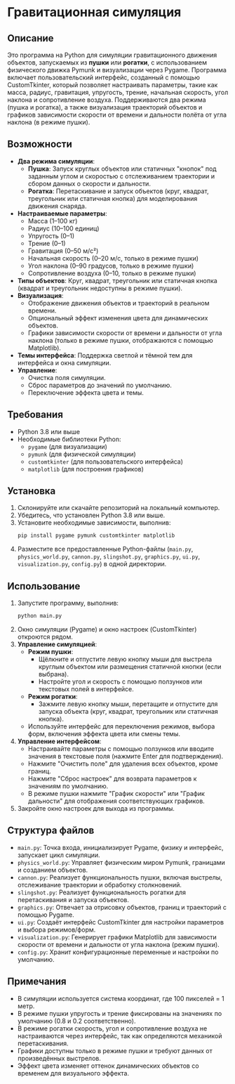 # Гравитационная симуляция

## Описание
Это программа на Python для симуляции гравитационного движения объектов, запускаемых из **пушки** или **рогатки**, с использованием физического движка Pymunk и визуализации через Pygame. Программа включает пользовательский интерфейс, созданный с помощью CustomTkinter, который позволяет настраивать параметры, такие как масса, радиус, гравитация, упругость, трение, начальная скорость, угол наклона и сопротивление воздуха. Поддерживаются два режима (пушка и рогатка), а также визуализация траекторий объектов и графиков зависимости скорости от времени и дальности полёта от угла наклона (в режиме пушки).

## Возможности
- **Два режима симуляции**:
  - **Пушка**: Запуск круглых объектов или статичных "кнопок" под заданным углом и скоростью с отслеживанием траектории и сбором данных о скорости и дальности.
  - **Рогатка**: Перетаскивание и запуск объектов (круг, квадрат, треугольник или статичная кнопка) для моделирования движения снаряда.
- **Настраиваемые параметры**:
  - Масса (1–100 кг)
  - Радиус (10–100 единиц)
  - Упругость (0–1)
  - Трение (0–1)
  - Гравитация (0–50 м/с²)
  - Начальная скорость (0–20 м/с, только в режиме пушки)
  - Угол наклона (0–90 градусов, только в режиме пушки)
  - Сопротивление воздуха (0–10, только в режиме пушки)
- **Типы объектов**: Круг, квадрат, треугольник или статичная кнопка (квадрат и треугольник недоступны в режиме пушки).
- **Визуализация**:
  - Отображение движения объектов и траекторий в реальном времени.
  - Опциональный эффект изменения цвета для динамических объектов.
  - Графики зависимости скорости от времени и дальности от угла наклона (только в режиме пушки, отображаются с помощью Matplotlib).
- **Темы интерфейса**: Поддержка светлой и тёмной тем для интерфейса и окна симуляции.
- **Управление**:
  - Очистка поля симуляции.
  - Сброс параметров до значений по умолчанию.
  - Переключение эффекта цвета и темы.

## Требования
- Python 3.8 или выше
- Необходимые библиотеки Python:
  - `pygame` (для визуализации)
  - `pymunk` (для физической симуляции)
  - `customtkinter` (для пользовательского интерфейса)
  - `matplotlib` (для построения графиков)

## Установка
1. Склонируйте или скачайте репозиторий на локальный компьютер.
2. Убедитесь, что установлен Python 3.8 или выше.
3. Установите необходимые зависимости, выполнив:
   ```bash
   pip install pygame pymunk customtkinter matplotlib
   ```
4. Разместите все предоставленные Python-файлы (`main.py`, `physics_world.py`, `cannon.py`, `slingshot.py`, `graphics.py`, `ui.py`, `visualization.py`, `config.py`) в одной директории.

## Использование
1. Запустите программу, выполнив:
   ```bash
   python main.py
   ```
2. Окно симуляции (Pygame) и окно настроек (CustomTkinter) откроются рядом.
3. **Управление симуляцией**:
   - **Режим пушки**:
     - Щёлкните и отпустите левую кнопку мыши для выстрела круглым объектом или размещения статичной кнопки (если выбрана).
     - Настройте угол и скорость с помощью ползунков или текстовых полей в интерфейсе.
   - **Режим рогатки**:
     - Зажмите левую кнопку мыши, перетащите и отпустите для запуска объекта (круг, квадрат, треугольник или статичная кнопка).
   - Используйте интерфейс для переключения режимов, выбора форм, включения эффекта цвета или смены темы.
4. **Управление интерфейсом**:
   - Настраивайте параметры с помощью ползунков или вводите значения в текстовые поля (нажмите Enter для подтверждения).
   - Нажмите "Очистить поле" для удаления всех объектов, кроме границ.
   - Нажмите "Сброс настроек" для возврата параметров к значениям по умолчанию.
   - В режиме пушки нажмите "График скорости" или "График дальности" для отображения соответствующих графиков.
5. Закройте окно настроек для выхода из программы.

## Структура файлов
- `main.py`: Точка входа, инициализирует Pygame, физику и интерфейс, запускает цикл симуляции.
- `physics_world.py`: Управляет физическим миром Pymunk, границами и созданием объектов.
- `cannon.py`: Реализует функциональность пушки, включая выстрелы, отслеживание траектории и обработку столкновений.
- `slingshot.py`: Реализует функциональность рогатки для перетаскивания и запуска объектов.
- `graphics.py`: Отвечает за отрисовку объектов, границ и траекторий с помощью Pygame.
- `ui.py`: Создаёт интерфейс CustomTkinter для настройки параметров и выбора режимов/форм.
- `visualization.py`: Генерирует графики Matplotlib для зависимости скорости от времени и дальности от угла наклона (режим пушки).
- `config.py`: Хранит конфигурационные переменные и настройки по умолчанию.

## Примечания
- В симуляции используется система координат, где 100 пикселей = 1 метр.
- В режиме пушки упругость и трение фиксированы на значениях по умолчанию (0.8 и 0.2 соответственно).
- В режиме рогатки скорость, угол и сопротивление воздуха не настраиваются через интерфейс, так как определяются механикой перетаскивания.
- Графики доступны только в режиме пушки и требуют данных от произведённых выстрелов.
- Эффект цвета изменяет оттенок динамических объектов со временем для визуального эффекта.
